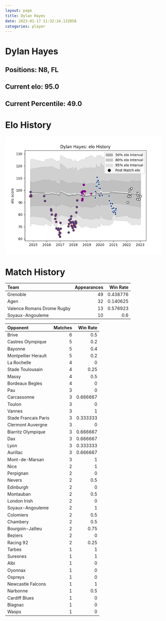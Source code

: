 ```yaml
---  
layout: page  
title: Dylan Hayes  
date: 2023-01-17 11:32:24.132058  
categories: player  
---
```

# Dylan Hayes

## Positions: N8, FL

## Current elo: 95.0

## Current Percentile: 49.0

# Elo History


![elo history](history_DylanHayes.png)
# Match History


| Team                       |   Appearances |   Win Rate |
|:---------------------------|--------------:|-----------:|
| Grenoble                   |            49 |   0.438776 |
| Agen                       |            32 |   0.140625 |
| Valence Romans Drome Rugby |            13 |   0.576923 |
| Soyaux-Angouleme           |            10 |   0.6      |

| Opponent             |   Matches |   Win Rate |
|:---------------------|----------:|-----------:|
| Brive                |         6 |   0.5      |
| Castres Olympique    |         5 |   0.2      |
| Bayonne              |         5 |   0.4      |
| Montpellier Herault  |         5 |   0.2      |
| La Rochelle          |         4 |   0        |
| Stade Toulousain     |         4 |   0.25     |
| Massy                |         4 |   0.5      |
| Bordeaux Begles      |         4 |   0        |
| Pau                  |         3 |   0        |
| Carcassonne          |         3 |   0.666667 |
| Toulon               |         3 |   0        |
| Vannes               |         3 |   1        |
| Stade Francais Paris |         3 |   0.333333 |
| Clermont Auvergne    |         3 |   0        |
| Biarritz Olympique   |         3 |   0.666667 |
| Dax                  |         3 |   0.666667 |
| Lyon                 |         3 |   0.333333 |
| Aurillac             |         3 |   0.666667 |
| Mont-de-Marsan       |         3 |   1        |
| Nice                 |         2 |   1        |
| Perpignan            |         2 |   0        |
| Nevers               |         2 |   0.5      |
| Edinburgh            |         2 |   0        |
| Montauban            |         2 |   0.5      |
| London Irish         |         2 |   0        |
| Soyaux-Angouleme     |         2 |   1        |
| Colomiers            |         2 |   0.5      |
| Chambery             |         2 |   0.5      |
| Bourgoin-Jallieu     |         2 |   0.75     |
| Beziers              |         2 |   0        |
| Racing 92            |         2 |   0.25     |
| Tarbes               |         1 |   1        |
| Suresnes             |         1 |   1        |
| Albi                 |         1 |   0        |
| Oyonnax              |         1 |   0        |
| Ospreys              |         1 |   0        |
| Newcastle Falcons    |         1 |   1        |
| Narbonne             |         1 |   0.5      |
| Cardiff Blues        |         1 |   0        |
| Blagnac              |         1 |   0        |
| Wasps                |         1 |   0        |